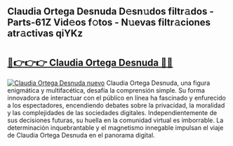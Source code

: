## Claudia Ortega Desnuda D𝚎sn𝚞dos filtr𝚊dos - Parts-61Z Vid𝚎os f𝚘tos - N𝚞evas filtr𝚊ciones atr𝚊ctivas qiYKz

# <h2><a href="http://mb278h5.tromn.icu/?c=Claudia+Ortega+Desnuda">🔗👉👉👉 Claudia Ortega Desnuda 🔗🔗</a></h2>

[![Claudia Ortega Desnuda nuevo](https://i.imgur.com/pEAQMta.gif)](http://mb278h5.tromn.icu/?c=Claudia+Ortega+Desnuda)
Claudia Ortega Desnuda, una figura enigmática y multifacética, desafía la comprensión simple. Su forma innovadora de interactuar con el público en línea ha fascinado y enfurecido a los espectadores, encendiendo debates sobre la privacidad, la moralidad y las complejidades de las sociedades digitales. Independientemente de sus decisiones futuras, su huella en la comunidad virtual es imborrable. La determinación inquebrantable y el magnetismo innegable impulsan el viaje de Claudia Ortega Desnuda en el panorama digital.

